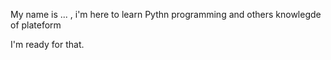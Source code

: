 My name is ... , i'm here to learn Pythn programming and others knowlegde of plateform

I'm ready for that.
